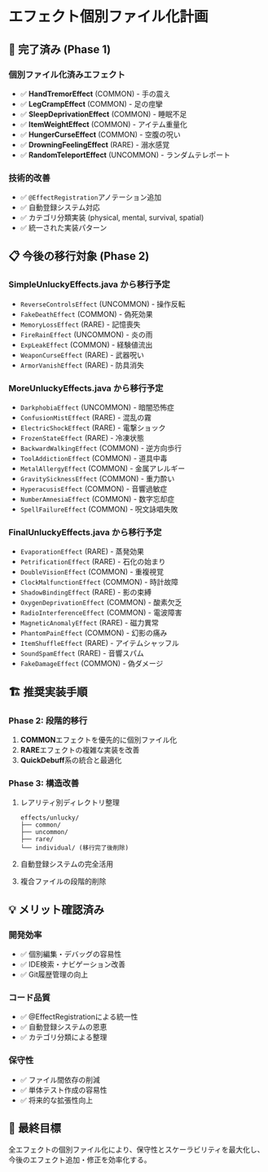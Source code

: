 # エフェクト個別ファイル化計画

## 🎯 完了済み (Phase 1)

### 個別ファイル化済みエフェクト
- ✅ **HandTremorEffect** (COMMON) - 手の震え
- ✅ **LegCrampEffect** (COMMON) - 足の痙攣  
- ✅ **SleepDeprivationEffect** (COMMON) - 睡眠不足
- ✅ **ItemWeightEffect** (COMMON) - アイテム重量化
- ✅ **HungerCurseEffect** (COMMON) - 空腹の呪い
- ✅ **DrowningFeelingEffect** (RARE) - 溺水感覚
- ✅ **RandomTeleportEffect** (UNCOMMON) - ランダムテレポート

### 技術的改善
- ✅ `@EffectRegistration`アノテーション追加
- ✅ 自動登録システム対応
- ✅ カテゴリ分類実装 (physical, mental, survival, spatial)
- ✅ 統一された実装パターン

## 📋 今後の移行対象 (Phase 2)

### SimpleUnluckyEffects.java から移行予定
- `ReverseControlsEffect` (UNCOMMON) - 操作反転
- `FakeDeathEffect` (COMMON) - 偽死効果
- `MemoryLossEffect` (RARE) - 記憶喪失
- `FireRainEffect` (UNCOMMON) - 炎の雨
- `ExpLeakEffect` (COMMON) - 経験値流出
- `WeaponCurseEffect` (RARE) - 武器呪い
- `ArmorVanishEffect` (RARE) - 防具消失

### MoreUnluckyEffects.java から移行予定
- `DarkphobiaEffect` (UNCOMMON) - 暗闇恐怖症
- `ConfusionMistEffect` (RARE) - 混乱の霧
- `ElectricShockEffect` (RARE) - 電撃ショック
- `FrozenStateEffect` (RARE) - 冷凍状態
- `BackwardWalkingEffect` (COMMON) - 逆方向歩行
- `ToolAddictionEffect` (COMMON) - 道具中毒
- `MetalAllergyEffect` (COMMON) - 金属アレルギー
- `GravitySicknessEffect` (COMMON) - 重力酔い
- `HyperacusisEffect` (COMMON) - 音響過敏症
- `NumberAmnesiaEffect` (COMMON) - 数字忘却症
- `SpellFailureEffect` (COMMON) - 呪文詠唱失敗

### FinalUnluckyEffects.java から移行予定
- `EvaporationEffect` (RARE) - 蒸発効果
- `PetrificationEffect` (RARE) - 石化の始まり
- `DoubleVisionEffect` (COMMON) - 重複視覚
- `ClockMalfunctionEffect` (COMMON) - 時計故障
- `ShadowBindingEffect` (RARE) - 影の束縛
- `OxygenDeprivationEffect` (COMMON) - 酸素欠乏
- `RadioInterferenceEffect` (COMMON) - 電波障害
- `MagneticAnomalyEffect` (RARE) - 磁力異常
- `PhantomPainEffect` (COMMON) - 幻影の痛み
- `ItemShuffleEffect` (RARE) - アイテムシャッフル
- `SoundSpamEffect` (RARE) - 音響スパム
- `FakeDamageEffect` (COMMON) - 偽ダメージ

## 🏗️ 推奨実装手順

### Phase 2: 段階的移行
1. **COMMON**エフェクトを優先的に個別ファイル化
2. **RARE**エフェクトの複雑な実装を改善
3. **QuickDebuff**系の統合と最適化

### Phase 3: 構造改善
1. レアリティ別ディレクトリ整理
   ```
   effects/unlucky/
   ├── common/
   ├── uncommon/
   ├── rare/
   └── individual/ (移行完了後削除)
   ```

2. 自動登録システムの完全活用
3. 複合ファイルの段階的削除

## 💡 メリット確認済み

### 開発効率
- ✅ 個別編集・デバッグの容易性
- ✅ IDE検索・ナビゲーション改善
- ✅ Git履歴管理の向上

### コード品質
- ✅ @EffectRegistrationによる統一性
- ✅ 自動登録システムの恩恵
- ✅ カテゴリ分類による整理

### 保守性
- ✅ ファイル間依存の削減
- ✅ 単体テスト作成の容易性
- ✅ 将来的な拡張性向上

## 🎯 最終目標

全エフェクトの個別ファイル化により、保守性とスケーラビリティを最大化し、今後のエフェクト追加・修正を効率化する。